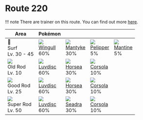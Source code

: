 # Route 220

!!! note
    There are trainer on this route. You can find out more [here](../../trainer_changes/route_220/).


Area                                  | Pokémon                      | &nbsp;                       | &nbsp;                       | &nbsp;
---                                   | ---                          | ---                          | ---                          | ---
🌊<br>Surf<br>Lv. 30 - 45              | ![][278]<br>[Wingull]<br>60% | ![][458]<br>[Mantyke]<br>30% | ![][279]<br>[Pelipper]<br>5% | ![][226]<br>[Mantine]<br>5%
![][old-rod]<br>Old Rod<br>Lv. 10     | ![][370]<br>[Luvdisc]<br>60% | ![][116]<br>[Horsea]<br>30%  | ![][222]<br>[Corsola]<br>10% | &nbsp;
![][good-rod]<br>Good Rod<br>Lv. 25   | ![][370]<br>[Luvdisc]<br>60% | ![][116]<br>[Horsea]<br>30%  | ![][222]<br>[Corsola]<br>10% | &nbsp;
![][super-rod]<br>Super Rod<br>Lv. 50 | ![][370]<br>[Luvdisc]<br>60% | ![][117]<br>[Seadra]<br>30%  | ![][222]<br>[Corsola]<br>10% | &nbsp;

[Horsea]: ../../pokemons/116/
[Seadra]: ../../pokemons/117/
[Corsola]: ../../pokemons/222/
[Mantine]: ../../pokemons/226/
[Wingull]: ../../pokemons/278/
[Pelipper]: ../../pokemons/279/
[Luvdisc]: ../../pokemons/370/
[Mantyke]: ../../pokemons/458/
[good-rod]: ../img/items/good-rod.png
[old-rod]: ../img/items/old-rod.png
[super-rod]: ../img/items/super-rod.png
[116]: ../img/pokemon/116.png
[117]: ../img/pokemon/117.png
[222]: ../img/pokemon/222.png
[226]: ../img/pokemon/226.png
[278]: ../img/pokemon/278.png
[279]: ../img/pokemon/279.png
[370]: ../img/pokemon/370.png
[458]: ../img/pokemon/458.png
